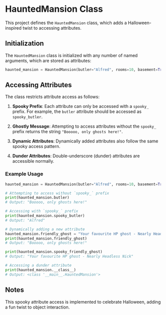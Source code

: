 
# HauntedMansion Class

This project defines the `HauntedMansion` class, which adds a Halloween-inspired twist to accessing attributes.

## Initialization

The `HauntedMansion` class is initialized with any number of named arguments, which are stored as attributes:

```python
haunted_mansion = HauntedMansion(butler="Alfred", rooms=10, basement=True)
```

## Accessing Attributes

The class restricts attribute access as follows:

1. **Spooky Prefix**: Each attribute can only be accessed with a `spooky_` prefix. For example, the `butler` attribute should be accessed as `spooky_butler`.

2. **Ghostly Message**: Attempting to access attributes without the `spooky_` prefix returns the string `"Booooo, only ghosts here!"`.

3. **Dynamic Attributes**: Dynamically added attributes also follow the same spooky access pattern.

4. **Dunder Attributes**: Double-underscore (dunder) attributes are accessible normally.

### Example Usage

```python
haunted_mansion = HauntedMansion(butler="Alfred", rooms=10, basement=True)

# Attempting to access without `spooky_` prefix
print(haunted_mansion.butler)  
# Output: "Booooo, only ghosts here!"

# Accessing with `spooky_` prefix
print(haunted_mansion.spooky_butler)  
# Output: "Alfred"

# Dynamically adding a new attribute
haunted_mansion.friendly_ghost = "Your favourite HP ghost - Nearly Headless Nick"
print(haunted_mansion.friendly_ghost)
# Output: "Booooo, only ghosts here!"

print(haunted_mansion.spooky_friendly_ghost)
# Output: "Your favourite HP ghost - Nearly Headless Nick"

# Accessing a dunder attribute
print(haunted_mansion.__class__)
# Output: <class '__main__.HauntedMansion'>
```

## Notes

This spooky attribute access is implemented to celebrate Halloween, adding a fun twist to object interaction.
